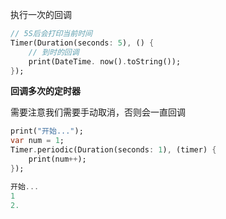 

执行一次的回调

```dart
// 5S后会打印当前时间
Timer(Duration(seconds: 5), () {
    // 到时的回调
    print(DateTime.	now().toString());
});
```



**回调多次的定时器**

需要注意我们需要手动取消，否则会一直回调

```dart
print("开始...");
var num = 1;
Timer.periodic(Duration(seconds: 1), (timer) {
    print(num++);
});

开始...
1
2.
```

